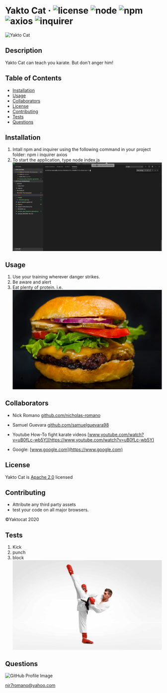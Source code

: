 # Yakto Cat &middot; ![license](https://img.shields.io/badge/license-Apache%202.0-blue) ![node](https://img.shields.io/badge/node-12.16.2-blue) ![npm](https://img.shields.io/badge/npm-7.1.0-blue) ![axios](https://img.shields.io/badge/axios-0.19.2-blue) ![inquirer](https://img.shields.io/badge/inquirer-7.1.0-blue) 

![Yakto Cat](https://octodex.github.com/images/yaktocat.png) 

## Description 
Yakto Cat can teach you karate. But don't anger him! 

## Table of Contents 
* [Installation](#installation) 
* [Usage](#usage) 
* [Collaborators](#collaborators) 
* [License](#license) 
* [Contributing](#contributing) 
* [Tests](#tests) 
* [Questions](#questions) 
 
## Installation 
1.  Intall npm and inquirer using the following command in your project folder: npm i inquirer axios  
2.  To start the application, type node index.js ![project-terminal](/images/project-terminal.png) 
 
## Usage 
1.  Use your training wherever danger strikes.  
2.  Be aware and alert  
3.  Eat plenty of protein. i.e. ![cheeseburger](/images/cheeseburger.jpg) 
 
## Collaborators 
* Nick Romano [github.com/nicholas-romano](https://github.com/nicholas-romano)
* Samuel Guevara [github.com/samuelguevara98](https://github.com/samuelguevara98)
  
* Youtube How-To fight karate videos [www.youtube.com/watch?v=uB0fLc-wb5Y](https://www.youtube.com/watch?v=uB0fLc-wb5Y)
* Google: [www.google.com](https://www.google.com)
  
## License 
Yakto Cat is [Apache 2.0](https://www.apache.org/licenses/LICENSE-2.0.html) licensed 

## Contributing 
* Attribute any third party assets 
* test your code on all major browsers. 
 
&copy;Yaktocat 2020 

## Tests 
1.  Kick  
2.  punch  
3.  block ![karate-kick](/images/karate-kick.jpg) 
 
## Questions 
![GitHub Profile Image](https://avatars.githubusercontent.com/u/6642173?) 

 njr7romano@yahoo.com